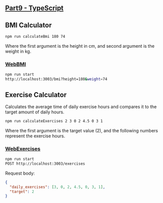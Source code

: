 ## [Part9 - TypeScript](https://fullstackopen.com/en/part9/)

## BMI Calculator

```sh
npm run calculateBmi 180 74
```

Where the first argument is the height in cm, and second argument is the weight in kg.

### [WebBMI](./requests/bmi.rest)

```sh
npm run start
http://localhost:3003/bmi?height=180&weight=74
```

## Exercise Calculator

Calculates the average time of daily exercise hours and compares it to the target amount of daily hours.

```sh
npm run calculateExercises 2 3 0 2 4.5 0 3 1
```

Where the first argument is the target value (2), and the following numbers represent the exercise hours.

### [WebExercises](./requests/exercises.rest)

```sh
npm run start
POST http://localhost:3003/exercises
```

Request body:

```json
{
  "daily_exercises": [3, 0, 2, 4.5, 0, 3, 1],
  "target": 2
}
```

